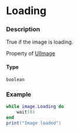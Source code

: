 # Loading
### Description
True if the image is loading.

Property of [UIImage](/classes/UIImage/)

#### Type
`boolean`

### Example
```lua
while image.Loading do
    wait(0)
end
print("Image loaded")
```
